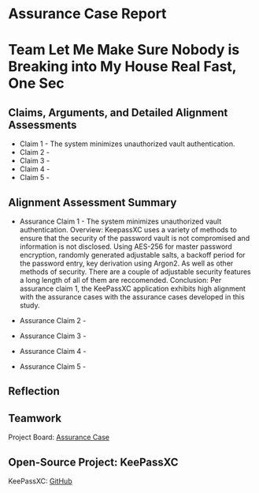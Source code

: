 # Assurance Case Report

# Team Let Me Make Sure Nobody is Breaking into My House Real Fast, One Sec



## Claims, Arguments, and Detailed Alignment Assessments
* Claim 1 - The system minimizes unauthorized vault authentication.
* Claim 2 - 
* Claim 3 - 
* Claim 4 - 
* Claim 5 -

## Alignment Assessment Summary
* Assurance Claim 1 - The system minimizes unauthorized vault authentication.
Overview: KeepassXC uses a variety of methods to ensure that the security of the password vault is not compromised and information is not disclosed. Using AES-256 for master password encryption, randomly generated adjustable salts, a backoff period for the password entry, key derivation using Argon2. As well as other methods of security. There are a couple of adjustable security features a long length of all of them are reccomended.
Conclusion: Per assurance claim 1, the KeePassXC application exhibits high alignment with the assurance cases with the assurance cases developed in this study.

* Assurance Claim 2 - 

* Assurance Claim 3 - 

* Assurance Claim 4 - 

* Assurance Claim 5 - 

## Reflection

## Teamwork

Project Board: [Assurance Case](https://github.com/users/JCKelley-CYBR/projects/1)

## Open-Source Project: KeePassXC

KeePassXC: [GitHub](https://github.com/keepassxreboot/keepassxc)
